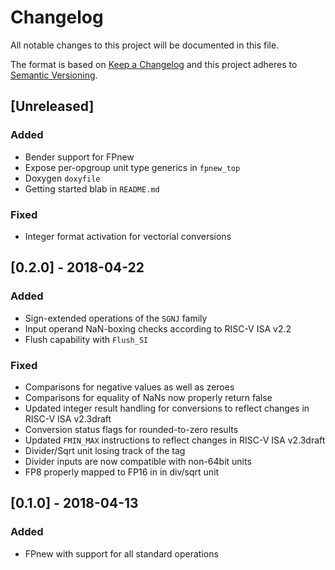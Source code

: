 # Changelog

All notable changes to this project will be documented in this file.

The format is based on [Keep a Changelog](http://keepachangelog.com/en/1.0.0/) and this project adheres to [Semantic Versioning](http://semver.org/spec/v2.0.0.html).

## [Unreleased]

### Added

- Bender support for FPnew
- Expose per-opgroup unit type generics in `fpnew_top`
- Doxygen `doxyfile`
- Getting started blab in `README.md`

### Fixed

- Integer format activation for vectorial conversions

## [0.2.0] - 2018-04-22

### Added

- Sign-extended operations of the `SGNJ` family
- Input operand NaN-boxing checks according to RISC-V ISA v2.2
- Flush capability with `Flush_SI`

### Fixed

- Comparisons for negative values as well as zeroes
- Comparisons for equality of NaNs now properly return false
- Updated integer result handling for conversions to reflect changes in RISC-V ISA v2.3draft
- Conversion status flags for rounded-to-zero results
- Updated `FMIN_MAX` instructions to reflect changes in RISC-V ISA v2.3draft
- Divider/Sqrt unit losing track of the tag
- Divider inputs are now compatible with non-64bit units
- FP8 properly mapped to FP16 in in div/sqrt unit

## [0.1.0] - 2018-04-13

### Added

- FPnew with support for all standard operations
